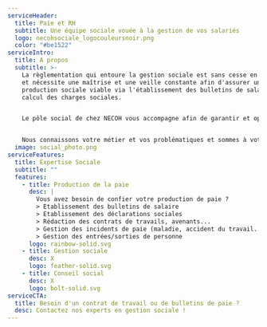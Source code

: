 ```yaml
---
serviceHeader:
  title: Paie et RH
  subtitle: Une équipe sociale vouée à la gestion de vos salariés
  logo: necohsociale_logocouleursnoir.png
  color: "#be1522"
serviceIntro:
  title: A propos
  subtitle: >-
    La règlementation qui entoure la gestion sociale est sans cesse en évolution
    et nécessite une maîtrise et une veille constante afin d'assurer une
    production sociale viable via l'établissement des bulletins de salaire et le
    calcul des charges sociales.


    Le pôle social de chez NECOH vous accompagne afin de garantir et optimiser la gestion de votre personnel. Nous vous apportons et mettons à disposition notre expertise en matière de production sociale et de conseil en ressources humaines.


    Nous connaissons votre métier et vos problématiques et sommes à votre écoute pour vous accompagner.
  image: social_photo.png
serviceFeatures:
  title: Expertise Sociale
  subtitle: ""
  features:
    - title: Production de la paie
      desc: |
        Vous avez besoin de confier votre production de paie ? 
        > Etablissement des bulletins de salaire
        > Etablissement des déclarations sociales
        > Rédaction des contrats de travails, avenants...
        > Gestion des incidents de paie (maladie, accident du travail...)
        > Gestion des entrées/sorties de personne
      logo: rainbow-solid.svg
    - title: Gestion sociale
      desc: X
      logo: feather-solid.svg
    - title: Conseil social
      desc: X
      logo: bolt-solid.svg
serviceCTA:
  title: Besoin d'un contrat de travail ou de bulletins de paie ?
  desc: Contactez nos experts en gestion sociale !
---
```

